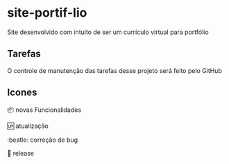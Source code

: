 # site-portif-lio

Site desenvolvido com intuito de ser um currículo virtual para portfólio

## Tarefas

O controle de manutenção das tarefas desse projeto será feito pelo GitHub

## Icones 

:package: novas Funcionalidades 

:up: atualização

:beatle: correção de bug

:checkered_flag: release
